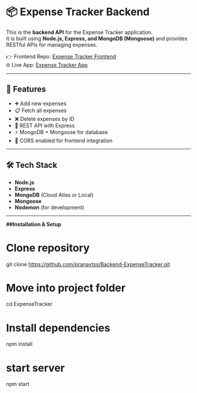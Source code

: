 # 📦 Expense Tracker Backend

This is the **backend API** for the Expense Tracker application.  
It is built using **Node.js, Express, and MongoDB (Mongoose)** and provides RESTful APIs for managing expenses.  

👉 Frontend Repo: [Expense Tracker Frontend](https://github.com/pranavtss/ExpenseTracker.git)  
🌐 Live App: [Expense Tracker App](https://expense-tracker-puce-beta-84.vercel.app/)

---

## 🚀 Features
- ➕ Add new expenses
- 📋 Fetch all expenses
- ❌ Delete expenses by ID
- 📡 REST API with Express
- ⚡ MongoDB + Mongoose for database
- 🔄 CORS enabled for frontend integration

---

## 🛠️ Tech Stack
- **Node.js**
- **Express**
- **MongoDB** (Cloud Atlas or Local)
- **Mongoose**
- **Nodemon** (for development)

---
**##Installation & Setup**
# Clone repository
git clone https://github.com/pranavtss/Backend-ExpenseTracker.git

# Move into project folder
cd ExpenseTracker

# Install dependencies
npm install

# start server
npm start
